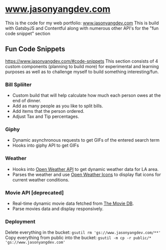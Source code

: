 # www.jasonyangdev.com

This is the code for my web portfolio: www.jasonyangdev.com
This is build with GatsbyJS and Contentful along with numerous other API's for the "fun code snippet" section

## Fun Code Snippets

https://www.jasonyangdev.com/#code-snippets
This section consists of 4 custom components (planning to build more) for experimental and learning purposes as well as to challenge myself to build something interesting/fun.

### Bill Spliiter

- Custom build that will help calculate how much each person owes at the end of dinner.
- Add as many people as you like to split bills.
- Add items that the person ordered.
- Adjust Tax and Tip percentages.

### Giphy

- Dynamic asynchronous requests to get GIFs of the entered search term
- Hooks into giphy API to get GIFs

### Weather

- Hooks into [Open Weather API](https://openweathermap.org/api) to get dynamic weather data for LA area.
- Parses the weather and use [Open Weather Icons](https://www.npmjs.com/package/open-weather-icons) to display flat icons for current weather conditions.

### Movie API [deprecated]

- Real-time dynamic movie data fetched from [The Movie DB](https://www.themoviedb.org/documentation/api).
- Parse movies data and display responsively.

### Deployment

Delete everything in the bucket: `gsutil rm 'gs://www.jasonyangdev.com/**'`  
Copy everything from public into the bucket: `gsutil -m cp -r public/* 'gs://www.jasonyangdev.com'`
